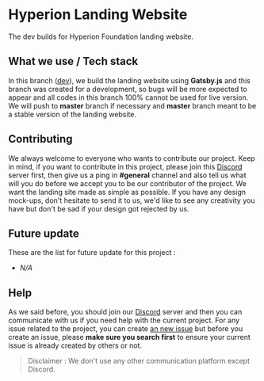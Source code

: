 # Hyperion Landing Website
The dev builds for Hyperion Foundation landing website.
## What we use / Tech stack
In this branch ([dev](https://github.com/hyperion-foundation/landing/tree/dev)), we build the landing website using **Gatsby.js** and this branch was created for a development, so bugs will be more expected to appear and all codes in this branch 100% cannot be used for live version. We will push to **master** branch if necessary and **master** branch meant to be a stable version of the landing website.
## Contributing
We always welcome to everyone who wants to contribute our project. Keep in mind, if you want to contribute in this project, please join this [Discord](https://discord.gg/B6dSRjs) server first, then give us a ping in **#general** channel and also tell us what will you do before we accept you to be our contributor of the project. We want the landing site made as simple as possible. If you have any design mock-ups, don't hesitate to send it to us, we'd like to see any creativity you have but don't be sad if your design got rejected by us.
## Future update
These are the list for future update for this project :
- *N/A*
## Help
As we said before, you should join our [Discord](https://discord.gg/B6dSRjs) server and then you can communicate with us if you need help with the current project. For any issue related to the project, you can create [an new issue](https://github.com/hyperion-foundation/landing/issues) but before you create an issue, please **make sure you search first** to ensure your current issue is already created by others or not.
> Disclaimer : We don't use any other communication platform except Discord.